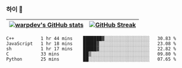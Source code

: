 
### 하이 👋
[![warpdev's GitHub stats](https://github-readme-stats.vercel.app/api?username=warpdev&show_icons=true&theme=vue-dark)](#) |[![GitHub Streak](https://github-readme-streak-stats.herokuapp.com/?user=warpdev&theme=dark)](#)
--- | --- |
<!--START_SECTION:waka-->
```text
C++          1 hr 44 mins    ███████▓░░░░░░░░░░░░░░░░░   30.83 % 
JavaScript   1 hr 18 mins    █████▓░░░░░░░░░░░░░░░░░░░   23.08 % 
sh           1 hr 17 mins    █████▓░░░░░░░░░░░░░░░░░░░   22.82 % 
C            33 mins         ██▒░░░░░░░░░░░░░░░░░░░░░░   09.80 % 
Python       25 mins         ██░░░░░░░░░░░░░░░░░░░░░░░   07.65 % 
```
<!--END_SECTION:waka-->

<!--
**warpdev/warpdev** is a ✨ _special_ ✨ repository because its `README.md` (this file) appears on your GitHub profile.

Here are some ideas to get you started:

- 🔭 I’m currently working on ...
- 🌱 I’m currently learning ...
- 👯 I’m looking to collaborate on ...
- 🤔 I’m looking for help with ...
- 💬 Ask me about ...
- 📫 How to reach me: ...
- 😄 Pronouns: ...
- ⚡ Fun fact: ...
-->
